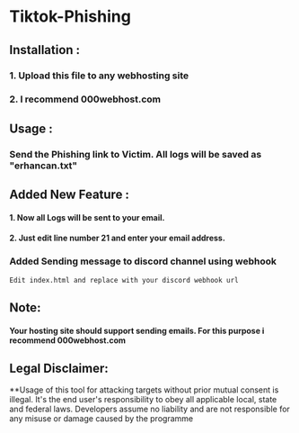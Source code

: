 # Tiktok-Phishing


## Installation :
### 1. Upload this file to any webhosting site
### 2. I recommend 000webhost.com

## Usage :

### Send the Phishing link to Victim. All logs will be saved as  "erhancan.txt"

## Added New Feature :
#### 1. Now all Logs will be sent to your email.
#### 2. Just edit line number   21 and enter your email address. 
### Added Sending message to discord channel using webhook
    Edit index.html and replace with your discord webhook url
    
## Note:
#### Your hosting site should support  sending emails. For this purpose i recommend 000webhost.com 
 

## Legal Disclaimer:

**Usage of  this tool for attacking targets without prior mutual consent is illegal. It's the end user's responsibility to obey all applicable local, state and federal laws. Developers assume no liability and are not responsible for any misuse or damage caused by the programme

